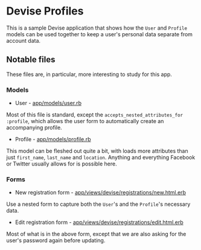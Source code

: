# Devise Profiles

This is a sample Devise application that shows how the `User` and `Profile` models can be used together to keep a user's personal data separate from account data.

## Notable files

These files are, in particular, more interesting to study for this app. 

### Models

* User - [app/models/user.rb](https://github.com/farleyknight/devise_profiles/blob/master/app/models/user.rb)

Most of this file is standard, except the `accepts_nested_attributes_for :profile`, which allows the user form to automatically create an accompanying profile.

* Profile - [app/models/profile.rb](https://github.com/farleyknight/devise_profiles/blob/master/app/models/profile.rb)

This model can be fleshed out quite a bit, with loads more attributes than just `first_name`, `last_name` and `location`. Anything and everything Facebook or Twitter usually allows for is possible here.

### Forms

* New registration form - [app/views/devise/registrations/new.html.erb](https://github.com/farleyknight/devise_profiles/blob/master/app/views/devise/registrations/new.html.erb)

Use a nested form to capture both the `User`'s and the `Profile`'s necessary data.

* Edit registration form - [app/views/devise/registrations/edit.html.erb](https://github.com/farleyknight/devise_profiles/blob/master/app/views/devise/registrations/edit.html.erb)

Most of what is in the above form, except that we are also asking for the user's password again before updating.
